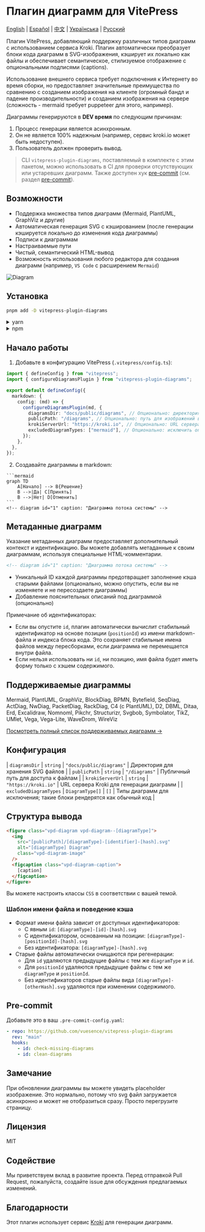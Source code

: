 # Плагин диаграмм для VitePress

[English](README.md) | [Español](README.es.md) | [中文](README.zh.md) | [Українська](README.uk.md) | [Русский](README.ru.md)

Плагин VitePress, добавляющий поддержку различных типов диаграмм с использованием сервиса Kroki. Плагин автоматически преобразует блоки кода диаграмм в SVG-изображения, кэширует их локально как файлы и обеспечивает семантическое, стилизуемое отображение с опциональными подписями (captions).

Использование внешнего сервиса требует подключения к Интернету во время сборки, но предоставляет значительные преимущества по сравнению с созданием изображения на клиенте (огромный бандл и падение производительности) и созданием изображения на сервере (сложность - mermaid требует puppeteer для этого, например).

Диаграммы генерируются в __DEV время__ по следующим причинам:

1. Процесс генерации является асинхронным.
2. Он не является 100% надежным (например, сервис kroki.io может быть недоступен).
3. Пользователь должен проверить вывод.

> CLI `vitepress-plugin-diagrams`, поставляемый в комплекте с этим пакетом, можно использовать в CI для проверки отсутствующих или устаревших диаграмм. Также доступен хук [pre-commit](https://pre-commit.com) (см. раздел [pre-commit](#pre-commit)).

## Возможности

- Поддержка множества типов диаграмм (Mermaid, PlantUML, GraphViz и другие)
- Автоматическая генерация SVG с кэшированием (после генерации кэшируется локально до изменения кода диаграммы)
- Подписи к диаграммам
- Настраиваемые пути
- Чистый, семантический HTML-вывод
- Возможность использования любого редактора для создания диаграмм (например, `VS Code` с расширением `Mermaid`)

![Diagram](./diag-1.svg)

## Установка

```bash
pnpm add -D vitepress-plugin-diagrams
```

<details>
<summary>yarn</summary>

```bash
yarn add -D vitepress-plugin-diagrams
```
</details>

<details>
<summary>npm</summary>

```bash
npm install --save-dev vitepress-plugin-diagrams
```
</details>

## Начало работы

1. Добавьте в конфигурацию VitePress (`.vitepress/config.ts`):

```ts
import { defineConfig } from "vitepress";
import { configureDiagramsPlugin } from "vitepress-plugin-diagrams";

export default defineConfig({
  markdown: {
    config: (md) => {
      configureDiagramsPlugin(md, {
        diagramsDir: "docs/public/diagrams", // Опционально: директория для сохранения SVG файлов
        publicPath: "/diagrams", // Опционально: путь для изображений в HTML
        krokiServerUrl: "https://kroki.io", // Опционально: URL сервера Kroki
        excludedDiagramTypes: ["mermaid"], // Опционально: исключить определённые типы диаграмм
      });
    },
  },
});
```

2. Создавайте диаграммы в markdown:

````
```mermaid
graph TD
    A[Начало] --> B{Решение}
    B -->|Да| C[Принять]
    B -->|Нет| D[Отменить]
```
<!-- diagram id="1" caption: "Диаграмма потока системы" -->
````

## Метаданные диаграмм

Указание метаданных диаграмм предоставляет дополнительный контекст и идентификацию. Вы можете добавлять метаданные к своим диаграммам, используя специальные HTML-комментарии.

```html
<!-- diagram id="1" caption: "Диаграмма потока системы" -->
```

- Уникальный ID каждой диаграммы предотвращает заполнение кэша старыми файлами (опционально, можно опустить, если вы не изменяете и не пересоздаете диаграммы)
- Добавление пояснительных описаний под диаграммой (опционально) 

Примечание об идентификаторах:

- Если вы опустите `id`, плагин автоматически вычислит стабильный идентификатор на основе позиции (`positionId`) из имени markdown-файла и индекса блока кода. Это сохраняет стабильные имена файлов между пересборками, если диаграмма не перемещается внутри файла.
- Если нельзя использовать ни `id`, ни позицию, имя файла будет иметь форму только с хэшем содержимого.

## Поддерживаемые диаграммы

Mermaid, PlantUML, GraphViz, BlockDiag, BPMN, Bytefield, SeqDiag, ActDiag, NwDiag, PacketDiag, RackDiag, C4 (с PlantUML), D2, DBML, Ditaa, Erd, Excalidraw, Nomnoml, Pikchr, Structurizr, Svgbob, Symbolator, TikZ, UMlet, Vega, Vega-Lite, WaveDrom, WireViz

[Посмотреть полный список поддерживаемых диаграмм →](https://kroki.io/#support)

## Конфигурация

| `diagramsDir` | `string` | `"docs/public/diagrams"` | Директория для хранения SVG файлов |
| `publicPath` | `string` | `"/diagrams"` | Публичный путь для доступа к файлам |
| `krokiServerUrl` | `string` | `"https://kroki.io"` | URL сервера Kroki для генерации диаграмм |
| `excludedDiagramTypes` | `DiagramType[]` | `[]` | Типы диаграмм для исключения; такие блоки рендерятся как обычный код |

## Структура вывода

```html
<figure class="vpd-diagram vpd-diagram--[diagramType]">
  <img 
    src="[publicPath]/[diagramType]-[identifier]-[hash].svg" 
    alt="[diagramType] Diagram" 
    class="vpd-diagram-image"
  />
  <figcaption class="vpd-diagram-caption">
    [caption]
  </figcaption>
</figure>
```

Вы можете настроить классы `CSS` в соответствии с вашей темой.

### Шаблон имени файла и поведение кэша

- Формат имени файла зависит от доступных идентификаторов:
  - С явным `id`: `[diagramType]-[id]-[hash].svg`
  - С идентификатором, основанным на позиции: `[diagramType]-[positionId]-[hash].svg`
  - Без идентификатора: `[diagramType]-[hash].svg`
- Старые файлы автоматически очищаются при регенерации:
  - Для `id` удаляются предыдущие файлы с тем же `diagramType` и `id`.
  - Для `positionId` удаляются предыдущие файлы с тем же `diagramType` и `positionId`.
  - Без идентификаторов старые файлы вида `[diagramType]-[otherHash].svg` удаляются при изменении содержимого.

## Pre-commit

Добавьте это в ваш `.pre-commit-config.yaml`:

```yaml
- repo: https://github.com/vuesence/vitepress-plugin-diagrams
  rev: "main"
  hooks:
    - id: check-missing-diagrams
    - id: clean-diagrams
```

## Замечание

При обновлении диаграммы вы можете увидеть placeholder изображение. Это нормально, потому что svg файл загружается асинхронно и может не отобразиться сразу. Просто перегрузите страницу.

## Лицензия

MIT

## Содействие

Мы приветствуем вклад в развитие проекта. Перед отправкой Pull Request, пожалуйста, создайте issue для обсуждения предлагаемых изменений.

## Благодарности

Этот плагин использует сервис [Kroki](https://kroki.io/) для генерации диаграмм.
